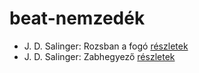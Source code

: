 # beat-nemzedék

- J. D. Salinger: Rozsban a fogó [részletek](_details/J.%20D.%20Salinger.md#id_1409)
- J. D. Salinger: Zabhegyező [részletek](_details/J.%20D.%20Salinger.md#id_561)